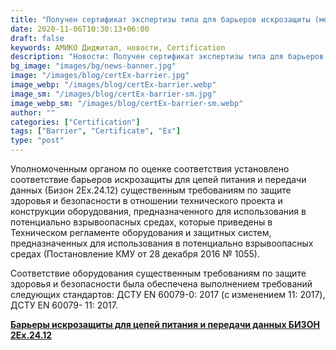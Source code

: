```yaml
---
title: "Получен сертификат экспертизы типа для барьеров искрозащиты (модуль B)"
date: 2020-11-06T10:30:13+06:00
draft: false
keywords: АМИКО Диджитал, новости, Certification
description: "Новости: Получен сертификат экспертизы типа для барьеров искрозащиты (модуль B)"
bg_image: "images/bg/news-banner.jpg"
image: "/images/blog/certEx-barrier.jpg"
image_webp: "/images/blog/certEx-barrier.webp"
image_sm: "/images/blog/certEx-barrier-sm.jpg"
image_webp_sm: "/images/blog/certEx-barrier-sm.webp"
author: ""
categories: ["Certification"]
tags: ["Barrier", "Certificate", "Ex"]
type: "post"
---
```



Уполномоченным органом по оценке соответствия установлено соответствие барьеров искрозащиты для цепей питания и передачи данных (Бизон 2Ex.24.12) существенным требованиям по защите здоровья и безопасности в отношении технического проекта и конструкции оборудования, предназначенного для использования в потенциально взрывоопасных средах, которые приведены в Техническом регламенте оборудования и защитных систем, предназначенных для использования в потенциально взрывоопасных средах (Постановление КМУ от 28 декабря 2016 № 1055).

Соответствие оборудования существенным требованиям по защите здоровья и безопасности была обеспечена выполнением требований следующих стандартов: ДСТУ EN 60079-0: 2017 (с изменением 11: 2017), ДСТУ EN 60079- 11: 2017.

**[Барьеры искрозащиты для цепей питания и передачи данных БИЗОН 2Ex.24.12 ](/ru/is-barrier/)**
